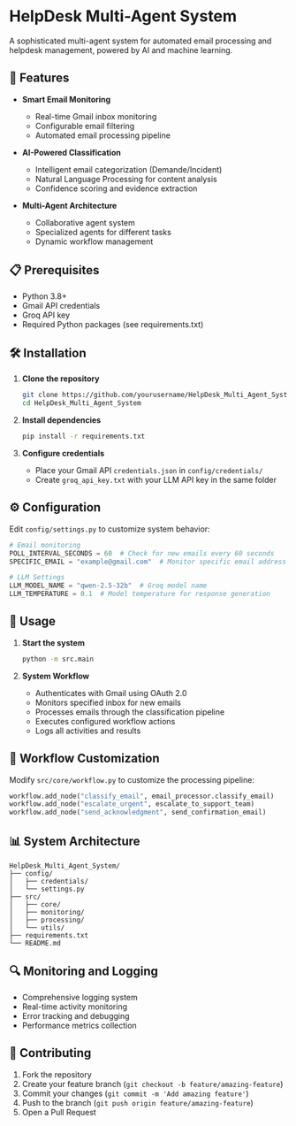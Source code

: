 # HelpDesk Multi-Agent System

A sophisticated multi-agent system for automated email processing and helpdesk management, powered by AI and machine learning.

## 🚀 Features

- **Smart Email Monitoring**
  - Real-time Gmail inbox monitoring
  - Configurable email filtering
  - Automated email processing pipeline

- **AI-Powered Classification**
  - Intelligent email categorization (Demande/Incident)
  - Natural Language Processing for content analysis
  - Confidence scoring and evidence extraction

- **Multi-Agent Architecture**
  - Collaborative agent system
  - Specialized agents for different tasks
  - Dynamic workflow management

## 📋 Prerequisites

- Python 3.8+
- Gmail API credentials
- Groq API key
- Required Python packages (see requirements.txt)

## 🛠 Installation

1. **Clone the repository**
   ```bash
   git clone https://github.com/yourusername/HelpDesk_Multi_Agent_System.git
   cd HelpDesk_Multi_Agent_System
   ```

3. **Install dependencies**
   ```bash
   pip install -r requirements.txt
   ```

4. **Configure credentials**
   - Place your Gmail API `credentials.json` in `config/credentials/`
   - Create `groq_api_key.txt` with your LLM API key in the same folder

## ⚙️ Configuration

Edit `config/settings.py` to customize system behavior:

```python
# Email monitoring
POLL_INTERVAL_SECONDS = 60  # Check for new emails every 60 seconds
SPECIFIC_EMAIL = "example@gmail.com"  # Monitor specific email address

# LLM Settings
LLM_MODEL_NAME = "qwen-2.5-32b"  # Groq model name
LLM_TEMPERATURE = 0.1  # Model temperature for response generation
```

## 🚀 Usage

1. **Start the system**
   ```bash
   python -m src.main
   ```

2. **System Workflow**
   - Authenticates with Gmail using OAuth 2.0
   - Monitors specified inbox for new emails
   - Processes emails through the classification pipeline
   - Executes configured workflow actions
   - Logs all activities and results

## 🔧 Workflow Customization

Modify `src/core/workflow.py` to customize the processing pipeline:

```python
workflow.add_node("classify_email", email_processor.classify_email)
workflow.add_node("escalate_urgent", escalate_to_support_team)
workflow.add_node("send_acknowledgment", send_confirmation_email)
```

## 📊 System Architecture

```
HelpDesk_Multi_Agent_System/
├── config/
│   ├── credentials/
│   └── settings.py
├── src/
│   ├── core/
│   ├── monitoring/
│   ├── processing/
│   └── utils/
├── requirements.txt
└── README.md
```

## 🔍 Monitoring and Logging

- Comprehensive logging system
- Real-time activity monitoring
- Error tracking and debugging
- Performance metrics collection

## 🤝 Contributing

1. Fork the repository
2. Create your feature branch (`git checkout -b feature/amazing-feature`)
3. Commit your changes (`git commit -m 'Add amazing feature'`)
4. Push to the branch (`git push origin feature/amazing-feature`)
5. Open a Pull Request